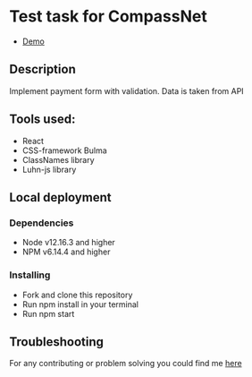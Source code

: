 # Test task for CompassNet
- [Demo](https://ibelet.github.io/Test-Task-for-Compassnet/)
## Description
Implement payment form with validation. Data is taken from API

## Tools used:
- React
- CSS-framework Bulma
- ClassNames library
- Luhn-js library

## Local deployment
### Dependencies
- Node v12.16.3 and higher
- NPM v6.14.4 and higher

### Installing
- Fork and clone this repository
- Run npm install in your terminal
- Run npm start

## Troubleshooting
For any contributing or problem solving you could find me [here](mailto:beletsky02@gmail.com)
